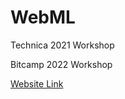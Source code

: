 # WebML
Technica 2021 Workshop

Bitcamp 2022 Workshop

[Website Link](https://sagardsaxena.github.io/WebML/)
